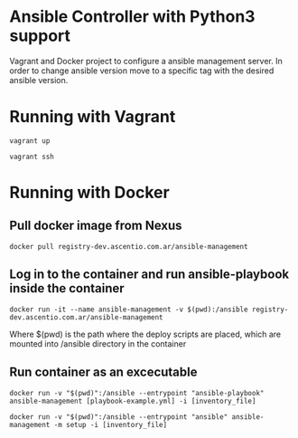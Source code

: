 # Ansible Controller with Python3 support

Vagrant and Docker project to configure a ansible management server. In order to change ansible version move to a specific tag with the desired ansible version.


# Running with Vagrant

```
vagrant up
```
```
vagrant ssh
```

# Running with Docker

## Pull docker image from Nexus

```
docker pull registry-dev.ascentio.com.ar/ansible-management
```

## Log in to the container and run ansible-playbook inside the container

```
docker run -it --name ansible-management -v $(pwd):/ansible registry-dev.ascentio.com.ar/ansible-management
```

Where $(pwd) is the path where the deploy scripts are placed, which are mounted into /ansible directory in the container

## Run container as an excecutable

```
docker run -v "$(pwd)":/ansible --entrypoint "ansible-playbook" ansible-management [playbook-example.yml] -i [inventory_file]
```

```
docker run -v "$(pwd)":/ansible --entrypoint "ansible" ansible-management -m setup -i [inventory_file]
```
